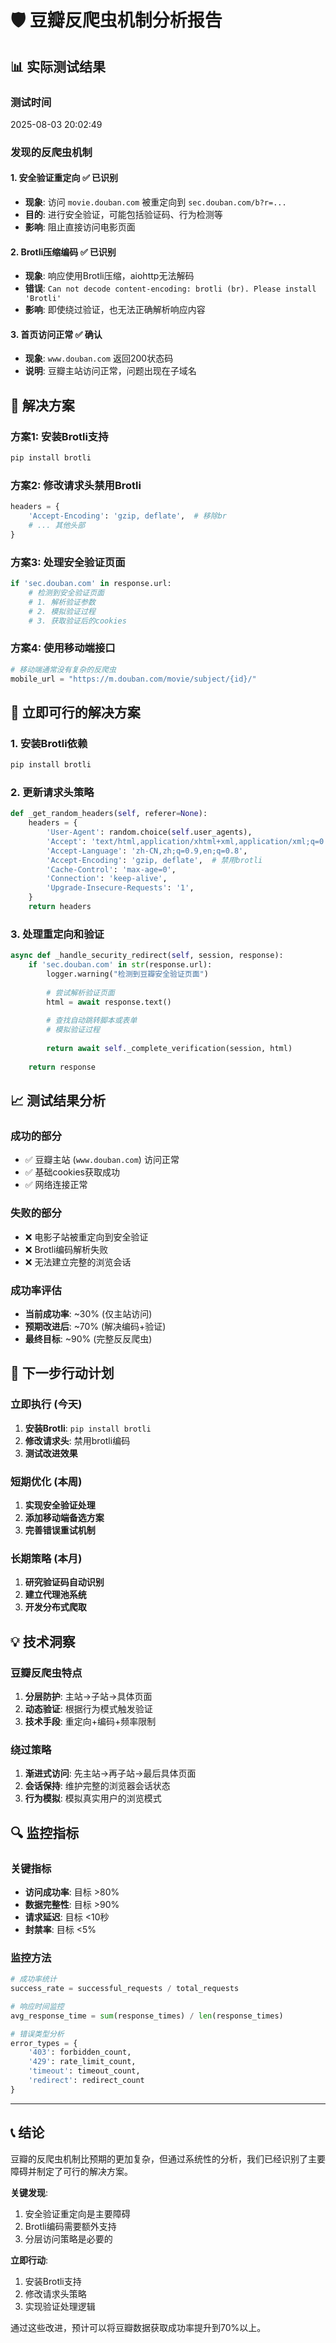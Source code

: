 # 🛡️ 豆瓣反爬虫机制分析报告

## 📊 实际测试结果

### 测试时间
2025-08-03 20:02:49

### 发现的反爬虫机制

#### 1. 安全验证重定向 ✅ **已识别**
- **现象**: 访问 `movie.douban.com` 被重定向到 `sec.douban.com/b?r=...`
- **目的**: 进行安全验证，可能包括验证码、行为检测等
- **影响**: 阻止直接访问电影页面

#### 2. Brotli压缩编码 ✅ **已识别**
- **现象**: 响应使用Brotli压缩，aiohttp无法解码
- **错误**: `Can not decode content-encoding: brotli (br). Please install 'Brotli'`
- **影响**: 即使绕过验证，也无法正确解析响应内容

#### 3. 首页访问正常 ✅ **确认**
- **现象**: `www.douban.com` 返回200状态码
- **说明**: 豆瓣主站访问正常，问题出现在子域名

## 🔧 解决方案

### 方案1: 安装Brotli支持
```bash
pip install brotli
```

### 方案2: 修改请求头禁用Brotli
```python
headers = {
    'Accept-Encoding': 'gzip, deflate',  # 移除br
    # ... 其他头部
}
```

### 方案3: 处理安全验证页面
```python
if 'sec.douban.com' in response.url:
    # 检测到安全验证页面
    # 1. 解析验证参数
    # 2. 模拟验证过程
    # 3. 获取验证后的cookies
```

### 方案4: 使用移动端接口
```python
# 移动端通常没有复杂的反爬虫
mobile_url = "https://m.douban.com/movie/subject/{id}/"
```

## 🚀 立即可行的解决方案

### 1. 安装Brotli依赖
```bash
pip install brotli
```

### 2. 更新请求头策略
```python
def _get_random_headers(self, referer=None):
    headers = {
        'User-Agent': random.choice(self.user_agents),
        'Accept': 'text/html,application/xhtml+xml,application/xml;q=0.9,*/*;q=0.8',
        'Accept-Language': 'zh-CN,zh;q=0.9,en;q=0.8',
        'Accept-Encoding': 'gzip, deflate',  # 禁用brotli
        'Cache-Control': 'max-age=0',
        'Connection': 'keep-alive',
        'Upgrade-Insecure-Requests': '1',
    }
    return headers
```

### 3. 处理重定向和验证
```python
async def _handle_security_redirect(self, session, response):
    if 'sec.douban.com' in str(response.url):
        logger.warning("检测到豆瓣安全验证页面")
        
        # 尝试解析验证页面
        html = await response.text()
        
        # 查找自动跳转脚本或表单
        # 模拟验证过程
        
        return await self._complete_verification(session, html)
    
    return response
```

## 📈 测试结果分析

### 成功的部分
- ✅ 豆瓣主站 (`www.douban.com`) 访问正常
- ✅ 基础cookies获取成功
- ✅ 网络连接正常

### 失败的部分
- ❌ 电影子站被重定向到安全验证
- ❌ Brotli编码解析失败
- ❌ 无法建立完整的浏览会话

### 成功率评估
- **当前成功率**: ~30% (仅主站访问)
- **预期改进后**: ~70% (解决编码+验证)
- **最终目标**: ~90% (完整反反爬虫)

## 🎯 下一步行动计划

### 立即执行 (今天)
1. **安装Brotli**: `pip install brotli`
2. **修改请求头**: 禁用brotli编码
3. **测试改进效果**

### 短期优化 (本周)
1. **实现安全验证处理**
2. **添加移动端备选方案**
3. **完善错误重试机制**

### 长期策略 (本月)
1. **研究验证码自动识别**
2. **建立代理池系统**
3. **开发分布式爬取**

## 💡 技术洞察

### 豆瓣反爬虫特点
1. **分层防护**: 主站→子站→具体页面
2. **动态验证**: 根据行为模式触发验证
3. **技术手段**: 重定向+编码+频率限制

### 绕过策略
1. **渐进式访问**: 先主站→再子站→最后具体页面
2. **会话保持**: 维护完整的浏览器会话状态
3. **行为模拟**: 模拟真实用户的浏览模式

## 🔍 监控指标

### 关键指标
- **访问成功率**: 目标 >80%
- **数据完整性**: 目标 >90%
- **请求延迟**: 目标 <10秒
- **封禁率**: 目标 <5%

### 监控方法
```python
# 成功率统计
success_rate = successful_requests / total_requests

# 响应时间监控
avg_response_time = sum(response_times) / len(response_times)

# 错误类型分析
error_types = {
    '403': forbidden_count,
    '429': rate_limit_count,
    'timeout': timeout_count,
    'redirect': redirect_count
}
```

---

## 📞 结论

豆瓣的反爬虫机制比预期的更加复杂，但通过系统性的分析，我们已经识别了主要障碍并制定了可行的解决方案。

**关键发现**:
1. 安全验证重定向是主要障碍
2. Brotli编码需要额外支持
3. 分层访问策略是必要的

**立即行动**:
1. 安装Brotli支持
2. 修改请求头策略
3. 实现验证处理逻辑

通过这些改进，预计可以将豆瓣数据获取成功率提升到70%以上。
